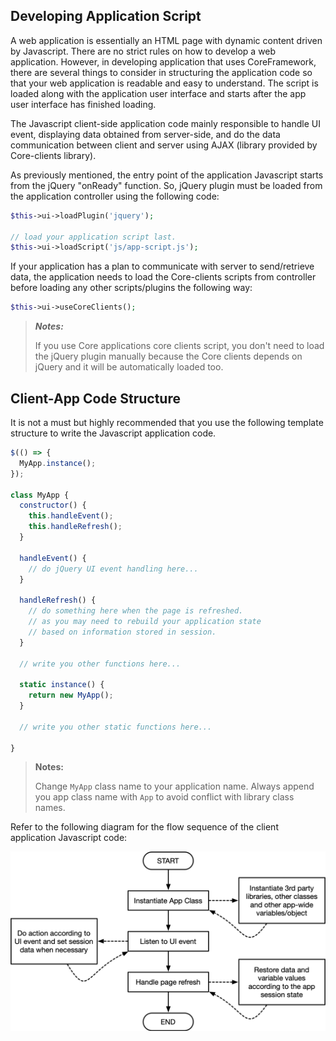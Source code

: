## Developing Application Script

A web application is essentially an HTML page with dynamic content driven by Javascript. There are no strict rules on how to develop a web application. However, in developing application that uses CoreFramework, there are several things to consider in structuring the application code so that your web application is readable and easy to understand. The script is loaded along with the application user interface and starts after the app user interface has finished loading.

The Javascript client-side application code mainly responsible to handle UI event, displaying data obtained from server-side, and do the data communication between client and server using AJAX (library provided by Core-clients library).

As previously mentioned, the entry point of the application Javascript starts from the jQuery "onReady" function. So, jQuery plugin must be loaded from the application controller using the following code:

````php
$this->ui->loadPlugin('jquery');

// load your application script last.
$this->ui->loadScript('js/app-script.js');
````

If your application has a plan to communicate with server to send/retrieve data, the application needs to load the Core-clients scripts from controller before loading any other scripts/plugins the following way:

````php
$this->ui->useCoreClients();
````

> ***Notes:*** 
>
> If you use Core applications core clients script, you don't need to load the jQuery plugin manually because the Core clients depends on jQuery and it will be automatically loaded too.



## Client-App Code Structure

It is not a must but highly recommended that you use the following template structure to write the Javascript application code.

```javascript
$(() => {
  MyApp.instance();
});

class MyApp {
  constructor() {
    this.handleEvent();
    this.handleRefresh();
  }
  
  handleEvent() {
    // do jQuery UI event handling here...
  }
  
  handleRefresh() {
    // do something here when the page is refreshed.
    // as you may need to rebuild your application state
    // based on information stored in session.
  }
  
  // write you other functions here...
  
  static instance() {
    return new MyApp();
  }
  
  // write you other static functions here...
  
}
```

> **Notes:**
>
> Change `MyApp` class name to your application name. Always append you app class name with `App` to avoid conflict with library class names.

Refer to the following diagram for the flow sequence of the client application Javascript code:

![client-app-structure](images/client-app-structure.png)